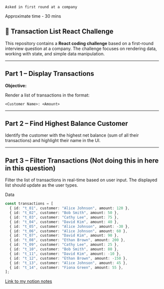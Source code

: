`Asked in first round at a company`

Approximate time - 30 mins

## 📝 Transaction List React Challenge

This repository contains a **React coding challenge** based on a first-round interview question at a company. The challenge focuses on rendering data, working with state, and simple data manipulation.

---

## Part 1 – Display Transactions

**Objective:**

Render a list of transactions in the format:

`<Customer Name>: <Amount>`

---

## Part 2 – Find Highest Balance Customer

Identify the customer with the highest net balance (sum of all their transactions) and highlight their name in the UI.

---

## Part 3 – Filter Transactions (Not doing this in here in this question)

Filter the list of transactions in real-time based on user input. The displayed list should update as the user types.

Data

```ts
const transactions = [
  { id: "t_01", customer: "Alice Johnson", amount: 120 },
  { id: "t_02", customer: "Bob Smith", amount: 50 },
  { id: "t_03", customer: "Cathy Lee", amount: 75 },
  { id: "t_04", customer: "David Kim", amount: 40 },
  { id: "t_05", customer: "Alice Johnson", amount: -30 },
  { id: "t_06", customer: "Alice Johnson", amount: 60 },
  { id: "t_07", customer: "David Kim", amount: 90 },
  { id: "t_08", customer: "Ethan Brown", amount: 200 },
  { id: "t_09", customer: "Cathy Lee", amount: 25 },
  { id: "t_10", customer: "Bob Smith", amount: 80 },
  { id: "t_11", customer: "David Kim", amount: -10 },
  { id: "t_12", customer: "Ethan Brown", amount: -150 },
  { id: "t_13", customer: "Alice Johnson", amount: 45 },
  { id: "t_14", customer: "Fiona Green", amount: 55 },
];
```

[Link to my notion notes](https://www.notion.so/staarcoding/Aggregate-array-items-into-a-summary-object-find-the-max-value-and-highlight-or-return-it-25e2f40abcf780829042c0431387a05a?source=copy_link)
